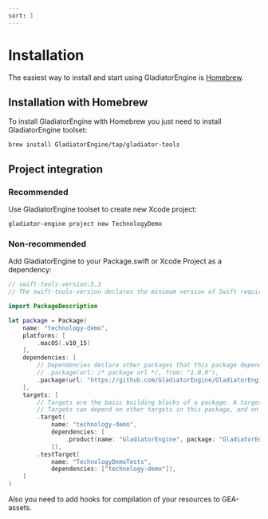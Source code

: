 ```yaml
---
sort: 1
---
```


# Installation

The easiest way to install and start using GladiatorEngine is [Homebrew](https://brew.sh).

## Installation with Homebrew

To install GladiatorEngine with Homebrew you just need to install GladiatorEngine toolset:
```shell
brew install GladiatorEngine/tap/gladiator-tools
```

## Project integration

### Recommended

Use GladiatorEngine toolset to create new Xcode project:
```shell
gladiator-engine project new TechnologyDemo
```

### Non-recommended

Add GladiatorEngine to your Package.swift or Xcode Project as a dependency:
```swift
// swift-tools-version:5.3
// The swift-tools-version declares the minimum version of Swift required to build this package.

import PackageDescription

let package = Package(
    name: "technology-demo",
    platforms: [
        .macOS(.v10_15)
    ],
    dependencies: [
        // Dependencies declare other packages that this package depends on.
        // .package(url: /* package url */, from: "1.0.0"),
        .package(url: "https://github.com/GladiatorEngine/GladiatorEngine", .branch("main")),
    ],
    targets: [
        // Targets are the basic building blocks of a package. A target can define a module or a test suite.
        // Targets can depend on other targets in this package, and on products in packages this package depends on.
        .target(
            name: "technology-demo",
            dependencies: [
                .product(name: "GladiatorEngine", package: "GladiatorEngine")
            ]),
        .testTarget(
            name: "TechnologyDemoTests",
            dependencies: ["technology-demo"]),
    ]
)
```
Also you need to add hooks for compilation of your resources to GEA-assets.
